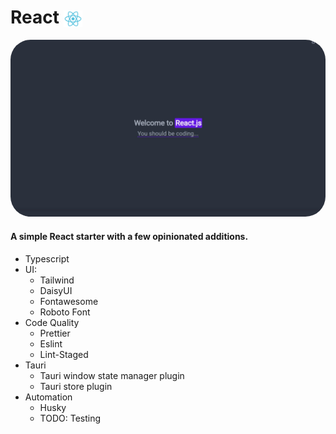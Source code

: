 # React <img src="https://raw.githubusercontent.com/Fractal-Tess/React/main/public/react.png" width="30" align='center'/>

<div align="center">
<img src="https://raw.githubusercontent.com/Fractal-Tess/React/main/public/app.jpg" width="580" style="border-radius:2rem"/>
</div>
</div>

#### A simple React starter with a few opinionated additions.

- Typescript
- UI:
  - Tailwind
  - DaisyUI
  - Fontawesome
  - Roboto Font
- Code Quality
  - Prettier
  - Eslint
  - Lint-Staged
- Tauri
  - Tauri window state manager plugin
  - Tauri store plugin
- Automation
  - Husky
  - TODO: Testing
